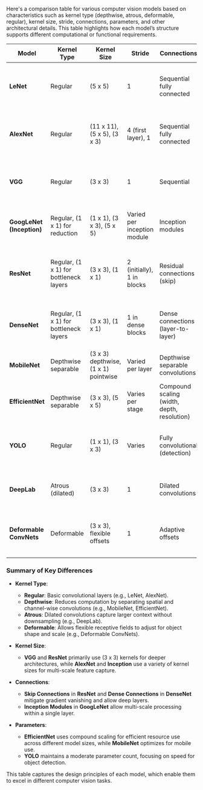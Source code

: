 Here's a comparison table for various computer vision models based on characteristics such as kernel type (depthwise, atrous, deformable, regular), kernel size, stride, connections, parameters, and other architectural details. This table highlights how each model’s structure supports different computational or functional requirements.

| **Model**           | **Kernel Type**                | **Kernel Size**                      | **Stride**              | **Connections**                    | **Parameters**       | **Pooling**                    | **Special Characteristics**                                    |
|---------------------|--------------------------------|--------------------------------------|-------------------------|------------------------------------|----------------------|--------------------------------|----------------------------------------------------------------|
| **LeNet**           | Regular                        | \(5 x 5\)                       | 1                       | Sequential fully connected         | Low (~60k)           | \(2 x 2\) average         | Early CNN for digit classification (MNIST); simple and efficient. |
| **AlexNet**         | Regular                        | \(11 x 11\), \(5 x 5\), \(3 x 3\) | 4 (first layer), 1     | Sequential fully connected         | High (~62M)          | \(3 x 3\) max             | Uses ReLU and dropout to prevent overfitting; good for large-scale images. |
| **VGG**             | Regular                        | \(3 x 3\)                       | 1                       | Sequential                          | Very high (~138M)    | \(2 x 2\) max             | Uniform architecture with deep, consistent convolution layers. |
| **GoogLeNet (Inception)** | Regular, \(1 x 1\) for reduction | \(1 x 1\), \(3 x 3\), \(5 x 5\) | Varied per inception module | Inception modules                | Moderate (~6.8M)     | Max and average                | Multi-scale features with parallel convolution paths.         |
| **ResNet**          | Regular, \(1 x 1\) for bottleneck layers | \(3 x 3\), \(1 x 1\)      | 2 (initially), 1 in blocks | Residual connections (skip)       | High (~25M for ResNet-50) | Global average in final layer | Skip connections allow very deep networks, solving vanishing gradient issues. |
| **DenseNet**        | Regular, \(1 x 1\) for bottleneck layers | \(3 x 3\), \(1 x 1\)      | 1 in dense blocks       | Dense connections (layer-to-layer) | Lower (~7.2M for DenseNet-121) | Global average                | Dense connections reduce redundancy, improve gradient flow.   |
| **MobileNet**       | Depthwise separable            | \(3 x 3\) depthwise, \(1 x 1\) pointwise | Varied per layer        | Depthwise separable convolutions   | Low (~4.2M for MobileNetV1) | Global average                | Optimized for mobile devices with lightweight convolutions.    |
| **EfficientNet**    | Depthwise separable            | \(3 x 3\), \(5 x 5\)       | Varies per stage        | Compound scaling (width, depth, resolution) | Varies (5M - 66M) | Global average                | Efficient scaling from B0 to B7 allows for balanced resource use. |
| **YOLO**            | Regular                        | \(1 x 1\), \(3 x 3\)       | Varies                  | Fully convolutional (detection)    | Moderate (~65M)      | None                           | Real-time object detection; single forward pass for fast inference. |
| **DeepLab**         | Atrous (dilated)               | \(3 x 3\)                       | 1                       | Dilated convolutions               | High (varies)        | None, uses atrous convolutions | Dilated convolutions capture large context in segmentation.     |
| **Deformable ConvNets** | Deformable                | \(3 x 3\), flexible offsets     | 1                       | Adaptive offsets                   | High (varies)        | None                           | Flexible receptive fields improve handling of object deformations. |

### Summary of Key Differences

- **Kernel Type**:
  - **Regular**: Basic convolutional layers (e.g., LeNet, AlexNet).
  - **Depthwise**: Reduces computation by separating spatial and channel-wise convolutions (e.g., MobileNet, EfficientNet).
  - **Atrous**: Dilated convolutions capture larger context without downsampling (e.g., DeepLab).
  - **Deformable**: Allows flexible receptive fields to adjust for object shape and scale (e.g., Deformable ConvNets).
  
- **Kernel Size**:
  - **VGG** and **ResNet** primarily use \(3 x 3\) kernels for deeper architectures, while **AlexNet** and **Inception** use a variety of kernel sizes for multi-scale feature capture.

- **Connections**:
  - **Skip Connections** in **ResNet** and **Dense Connections** in **DenseNet** mitigate gradient vanishing and allow deep layers.
  - **Inception Modules** in **GoogLeNet** allow multi-scale processing within a single layer.

- **Parameters**:
  - **EfficientNet** uses compound scaling for efficient resource use across different model sizes, while **MobileNet** optimizes for mobile use.
  - **YOLO** maintains a moderate parameter count, focusing on speed for object detection.

This table captures the design principles of each model, which enable them to excel in different computer vision tasks.
